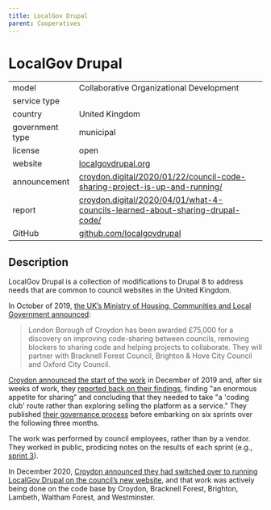 ```yaml
---
title: LocalGov Drupal
parent: Cooperatives
---
```


# LocalGov Drupal

|                   |                                          |
|:------------------|:-----------------------------------------|
| model             | Collaborative Organizational Development
| service type      | 
| country           | United Kingdom
| government type   | municipal
| license           | open
| website				| [localgovdrupal.org](https://localgovdrupal.org/)
| announcement      | [croydon.digital/2020/01/22/council-code-sharing-project-is-up-and-running/](https://croydon.digital/2020/01/22/council-code-sharing-project-is-up-and-running/)
| report            | [croydon.digital/2020/04/01/what-4-councils-learned-about-sharing-drupal-code/](https://croydon.digital/2020/04/01/what-4-councils-learned-about-sharing-drupal-code/)
| GitHub            | [github.com/localgovdrupal](https://github.com/localgovdrupal)

## Description

LocalGov Drupal is a collection of modifications to Drupal 8 to address needs that are common to council websites in the United Kingdom.

In October of 2019, [the UK’s Ministry of Housing, Communities and Local Government announced](https://mhclgdigital.blog.gov.uk/2019/10/31/weve-funded-more-collaborative-projects-through-the-local-digital-fund/):

> London Borough of Croydon has been awarded £75,000 for a discovery on improving code-sharing between councils, removing blockers to sharing code and helping projects to collaborate. They will partner with Bracknell Forest Council, Brighton & Hove City Council and Oxford City Council.

[Croydon announced the start of the work](https://croydon.digital/2019/12/20/overcoming-the-barriers-to-code-sharing-between-councils/) in December of 2019 and, after six weeks of work, they [reported back on their findings](https://croydon.digital/2020/04/01/what-4-councils-learned-about-sharing-drupal-code/), finding "an enormous appetite for sharing" and concluding that they needed to take "a 'coding club' route rather than exploring selling the platform as a service." They published [their governance process](https://drive.google.com/file/d/1sRUf8_bBc4WSUnMzfv23U_60h90B6jOd/view) before embarking on six sprints over the following three months.

The work was performed by council employees, rather than by a vendor. They worked in public, prodicing notes on the results of each sprint (e.g., [sprint 3](https://agile.coop/blog/local-gov-drupal-sprint-3-notes/)).

In December 2020, [Croydon announced they had switched over to running LocalGov Drupal on the council’s new website](https://croydon.digital/2020/12/17/croydon-goes-live-with-localgov-drupal/), and that work was actively being done on the code base by Croydon, Bracknell Forest, Brighton, Lambeth, Waltham Forest, and Westminster.
